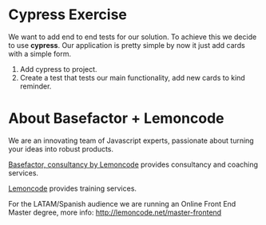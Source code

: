 # Cypress Exercise

We want to add end to end tests for our solution. To achieve this we decide to use __cypress__. Our application is pretty simple by now it just add cards with a simple form.

1. Add cypress to project.
2. Create a test that tests our main functionality,  add new cards to kind reminder.

# About Basefactor + Lemoncode

We are an innovating team of Javascript experts, passionate about turning your ideas into robust products.

[Basefactor, consultancy by Lemoncode](http://www.basefactor.com) provides consultancy and coaching services.

[Lemoncode](http://lemoncode.net/services/en/#en-home) provides training services.

For the LATAM/Spanish audience we are running an Online Front End Master degree, more info: http://lemoncode.net/master-frontend
